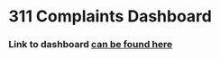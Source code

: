 # 311 Complaints Dashboard
### Link to dashboard [can be found here](https://msb-nyc-noise-complaints-analysis.streamlit.app)
